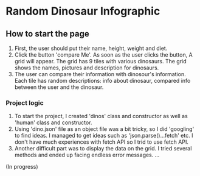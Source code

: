 # Random Dinosaur Infographic

## How to start the page

1. First, the user should put their name, height, weight and diet. 
2. Click the button 'compare Me'. As soon as the user clicks the button, A grid will appear. The grid has 9 tiles with various dinosaurs. The grid shows the names, pictures and description for dinosaurs.
3. The user can compare their information with dinosour's information. Each tile has random descriptions: info about dinosaur, compared info between the user and the dinosaur.

### Project logic 

1. To start the project, I created 'dinos' class and constructor as well as 'human' class and constructor. 
2. Using 'dino.json' file as an object file was a bit tricky, so I did 'googling' to find ideas. I managed to get ideas such as 'json.parse()...fetch' etc. 
I don't have much experiences with fetch API so I trid to use fetch API. 
3. Another difficult part was to display the data on the grid. I tried several methods and ended up facing endless error messages. 
...

(In progress)


